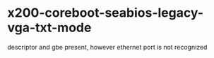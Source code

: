 # x200-coreboot-seabios-legacy-vga-txt-mode

descriptor and gbe present, however ethernet port is not recognized

